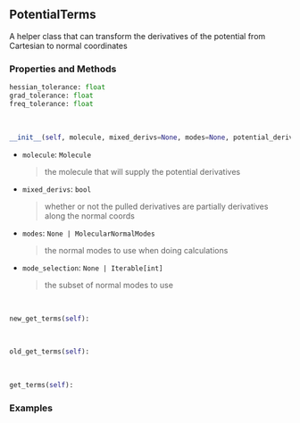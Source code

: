 ## <a id="Psience.VPT2.Terms.PotentialTerms">PotentialTerms</a>
A helper class that can transform the derivatives of the potential from Cartesian to normal coordinates

### Properties and Methods
```python
hessian_tolerance: float
grad_tolerance: float
freq_tolerance: float
```
<a id="Psience.VPT2.Terms.PotentialTerms.__init__" class="docs-object-method">&nbsp;</a>
```python
__init__(self, molecule, mixed_derivs=None, modes=None, potential_derivatives=None, mode_selection=None, logger=None, parallelizer=None, checkpointer=None): 
```

- `molecule`: `Molecule`
    >the molecule that will supply the potential derivatives
- `mixed_derivs`: `bool`
    >whether or not the pulled derivatives are partially derivatives along the normal coords
- `modes`: `None | MolecularNormalModes`
    >the normal modes to use when doing calculations
- `mode_selection`: `None | Iterable[int]`
    >the subset of normal modes to use

<a id="Psience.VPT2.Terms.PotentialTerms.new_get_terms" class="docs-object-method">&nbsp;</a>
```python
new_get_terms(self): 
```

<a id="Psience.VPT2.Terms.PotentialTerms.old_get_terms" class="docs-object-method">&nbsp;</a>
```python
old_get_terms(self): 
```

<a id="Psience.VPT2.Terms.PotentialTerms.old_get_terms" class="docs-object-method">&nbsp;</a>
```python
get_terms(self): 
```

### Examples


